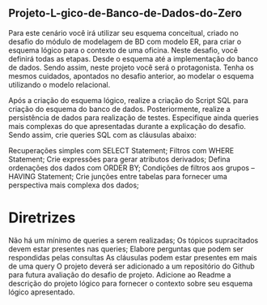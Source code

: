 ## Projeto-L-gico-de-Banco-de-Dados-do-Zero
Para este cenário você irá utilizar seu esquema conceitual, criado no desafio do módulo de modelagem de BD com modelo ER, para criar o esquema lógico para o contexto de uma oficina. Neste desafio, você definirá todas as etapas. Desde o esquema até a implementação do banco de dados. Sendo assim, neste projeto você será o protagonista. Tenha os mesmos cuidados, apontados no desafio anterior, ao modelar o esquema utilizando o modelo relacional.

Após a criação do esquema lógico, realize a criação do Script SQL para criação do esquema do banco de dados. Posteriormente, realize a persistência de dados para realização de testes. Especifique ainda queries mais complexas do que apresentadas durante a explicação do desafio. Sendo assim, crie queries SQL com as cláusulas abaixo:

Recuperações simples com SELECT Statement;
Filtros com WHERE Statement;
Crie expressões para gerar atributos derivados;
Defina ordenações dos dados com ORDER BY;
Condições de filtros aos grupos – HAVING Statement;
Crie junções entre tabelas para fornecer uma perspectiva mais complexa dos dados;

# Diretrizes

Não há um mínimo de queries a serem realizadas;
Os tópicos supracitados devem estar presentes nas queries;
Elabore perguntas que podem ser respondidas pelas consultas
As cláusulas podem estar presentes em mais de uma query
O projeto deverá ser adicionado a um repositório do Github para futura avaliação do desafio de projeto. Adicione ao Readme a descrição do projeto lógico para fornecer o contexto sobre seu esquema lógico apresentado.
